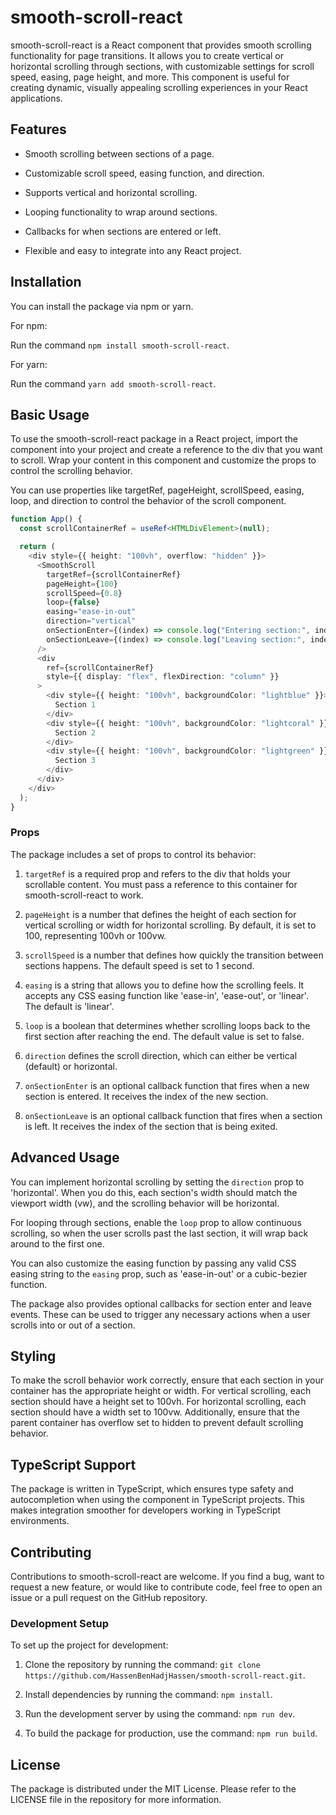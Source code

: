 # smooth-scroll-react

smooth-scroll-react is a React component that provides smooth scrolling functionality for page transitions. It allows you to create vertical or horizontal scrolling through sections, with customizable settings for scroll speed, easing, page height, and more. This component is useful for creating dynamic, visually appealing scrolling experiences in your React applications.

## Features

- Smooth scrolling between sections of a page.

- Customizable scroll speed, easing function, and direction.

- Supports vertical and horizontal scrolling.

- Looping functionality to wrap around sections.

- Callbacks for when sections are entered or left.

- Flexible and easy to integrate into any React project.

## Installation

You can install the package via npm or yarn.

For npm:

Run the command `npm install smooth-scroll-react`.

For yarn:

Run the command `yarn add smooth-scroll-react`.

## Basic Usage

To use the smooth-scroll-react package in a React project, import the component into your project and create a reference to the div that you want to scroll. Wrap your content in this component and customize the props to control the scrolling behavior.

You can use properties like targetRef, pageHeight, scrollSpeed, easing, loop, and direction to control the behavior of the scroll component.

```typescript
function App() {
  const scrollContainerRef = useRef<HTMLDivElement>(null);

  return (
    <div style={{ height: "100vh", overflow: "hidden" }}>
      <SmoothScroll
        targetRef={scrollContainerRef}
        pageHeight={100}
        scrollSpeed={0.8}
        loop={false}
        easing="ease-in-out"
        direction="vertical"
        onSectionEnter={(index) => console.log("Entering section:", index)}
        onSectionLeave={(index) => console.log("Leaving section:", index)}
      />
      <div
        ref={scrollContainerRef}
        style={{ display: "flex", flexDirection: "column" }}
      >
        <div style={{ height: "100vh", backgroundColor: "lightblue" }}>
          Section 1
        </div>
        <div style={{ height: "100vh", backgroundColor: "lightcoral" }}>
          Section 2
        </div>
        <div style={{ height: "100vh", backgroundColor: "lightgreen" }}>
          Section 3
        </div>
      </div>
    </div>
  );
}
```

### Props

The package includes a set of props to control its behavior:

1.  `targetRef` is a required prop and refers to the div that holds your scrollable content. You must pass a reference to this container for smooth-scroll-react to work.

2.  `pageHeight` is a number that defines the height of each section for vertical scrolling or width for horizontal scrolling. By default, it is set to 100, representing 100vh or 100vw.

3.  `scrollSpeed` is a number that defines how quickly the transition between sections happens. The default speed is set to 1 second.

4.  `easing` is a string that allows you to define how the scrolling feels. It accepts any CSS easing function like 'ease-in', 'ease-out', or 'linear'. The default is 'linear'.

5.  `loop` is a boolean that determines whether scrolling loops back to the first section after reaching the end. The default value is set to false.

6.  `direction` defines the scroll direction, which can either be vertical (default) or horizontal.

7.  `onSectionEnter` is an optional callback function that fires when a new section is entered. It receives the index of the new section.

8.  `onSectionLeave` is an optional callback function that fires when a section is left. It receives the index of the section that is being exited.

## Advanced Usage

You can implement horizontal scrolling by setting the `direction` prop to 'horizontal'. When you do this, each section's width should match the viewport width (vw), and the scrolling behavior will be horizontal.

For looping through sections, enable the `loop` prop to allow continuous scrolling, so when the user scrolls past the last section, it will wrap back around to the first one.

You can also customize the easing function by passing any valid CSS easing string to the `easing` prop, such as 'ease-in-out' or a cubic-bezier function.

The package also provides optional callbacks for section enter and leave events. These can be used to trigger any necessary actions when a user scrolls into or out of a section.

## Styling

To make the scroll behavior work correctly, ensure that each section in your container has the appropriate height or width. For vertical scrolling, each section should have a height set to 100vh. For horizontal scrolling, each section should have a width set to 100vw. Additionally, ensure that the parent container has overflow set to hidden to prevent default scrolling behavior.

## TypeScript Support

The package is written in TypeScript, which ensures type safety and autocompletion when using the component in TypeScript projects. This makes integration smoother for developers working in TypeScript environments.

## Contributing

Contributions to smooth-scroll-react are welcome. If you find a bug, want to request a new feature, or would like to contribute code, feel free to open an issue or a pull request on the GitHub repository.

### Development Setup

To set up the project for development:

1. Clone the repository by running the command: `git clone https://github.com/HassenBenHadjHassen/smooth-scroll-react.git`.

2. Install dependencies by running the command: `npm install`.

3. Run the development server by using the command: `npm run dev`.

4. To build the package for production, use the command: `npm run build`.

## License

The package is distributed under the MIT License. Please refer to the LICENSE file in the repository for more information.
